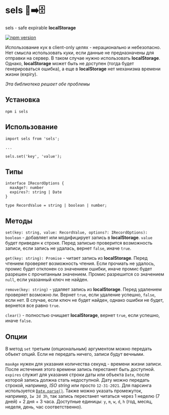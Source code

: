 # sels 🍪➡️🗄
sels - safe expirable **localStorage**

[![npm version](https://badge.fury.io/js/sels.svg)](https://www.npmjs.com/package/sels)

Использование кук в client-only целях - нерационально и небезопасно. Нет смысла использовать куки, если данные не предназначены для отправки на сервер.
В таком случае нужно использовать **localStorage**. Однако, **localStorage** может быть не доступен (тогда будет генерироваться ошибка), а еще в **localStorage**
нет механизма времени жизни (expiry).

*Эта библиотека решает обе проблемы*

## Установка

```
npm i sels
```

## Использование

```
import sels from 'sels';

...

sels.set('key', 'value');
```

## Типы

```
interface IRecordOptions {
  maxAge?: number
  expires?: string | Date
}

type RecordValue = string | boolean | number;
```

## Методы

`set(key: string, value: RecordValue, options?: IRecordOptions): boolean` - добавляет или модифицирует запись в **localStorage**. `value` будет приведен к строке. 
Перед записью проверится возможность записи, если запись не удалась, вернет `false`, иначе `true`.

`get(key: string): Promise` - читает запись из **localStorage**. Перед чтением проверяет возможность чтения. Если прочиать не удалось, промис будет отклонен со значением ошибки, 
иначе промис будет разрешен с прочитанным значением. Промис разрешится со значением `null`, если указанный ключ не найден.

`remove(key: string)` - удаляет запись из **localStorage**. Перед удалением проверяет возможно ли. Вернет `true`, если удаление успешно, `false`, если нет. 
В случае, если ключ не будет найден, однако ошибки не будет, вернется все равно `true`.

`clear()` - полностью очищает **localStorage**, вернет `true`, если успешно, иначе `false`.

## Опции 

В метод `set` третьим (опциональным) аргументом можно передать объект опций. Если не передать ничего, записи будут вечными.

`maxAge` нужен для указания количества секунд - времени жизни записи. После истечения этого времени запись перестанет быть доступной.
`expires` служит для указания строки даты или объекта `Date`, после которой запись должна стать недоступной. 
Дату можно передать строкой, например, *ISO string* или просто `12-31-2021`. Для парсинга используется [`Date.parse()`](https://developer.mozilla.org/en-US/docs/Web/JavaScript/Reference/Global_Objects/Date/parse).
Также можно указать промежуток, например, `1w 2d 3h`, 
так запись перестанет читаться через 1 неделю (7 дней) + 2 дня + 3 часа. Доступные единицы: `y`, `m`, `w`, `d`, `h` (год, месяц, неделя, день, час соответственно).



